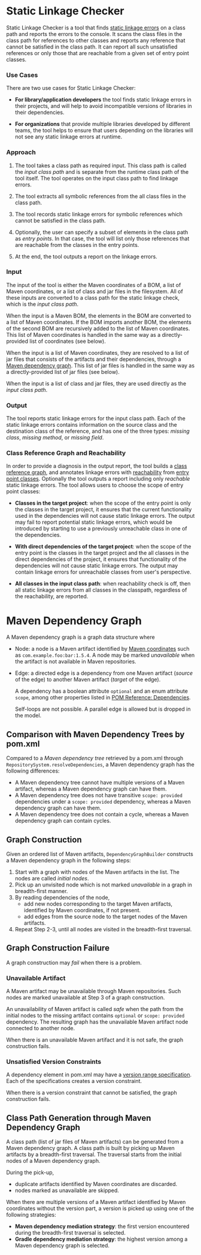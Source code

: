 # Static Linkage Checker

Static Linkage Checker is a tool that finds [static linkage errors](
../library-best-practices/glossary.md#static-linkage-error)
on a class path and reports the errors to the console.
It scans the class files in the class path for references to other classes and
reports any reference that cannot be satisfied in the class path.
It can report all such unsatisfied references or only those that are reachable from
a given set of entry point classes.

### Use Cases
 
There are two use cases for Static Linkage Checker:

- **For library/application developers** the tool finds static linkage
  errors in their projects, and will help to avoid incompatible versions of libraries
  in their dependencies.

- **For organizations** that provide multiple libraries developed by different teams,
  the tool helps to ensure that users depending on the libraries will not see any
  static linkage errors at runtime.

### Approach

1. The tool takes a class path as required input.
  This class path is called the _input class path_ and is separate from
  the runtime class path of the tool itself. The tool operates on the input class path
  to find linkage errors.

2. The tool extracts all symbolic references from the all class files in the class path.

3. The tool records static linkage errors for symbolic references which cannot be satisfied
  in the class path.

4. Optionally, the user can specify a subset of elements in the class path as _entry points_.
  In that case, the tool will list only those references that are reachable
  from the classes in the entry points.

5. At the end, the tool outputs a report on the linkage errors.

### Input

The input of the tool is either the Maven coordinates of a BOM, 
a list of Maven coordinates, or a list of class and jar files in the filesystem.
All of these inputs are converted to a class path for the static linkage check,
which is the _input class path_.

When the input is a Maven BOM, the elements in the BOM are
converted to a list of Maven coordinates.
If the BOM imports another BOM, the elements of the second BOM are recursively
added to the list of Maven coordinates. This list of Maven coordinates is handled
in the same way as a directly-provided list of coordinates (see below).

When the input is a list of Maven coordinates, they are resolved to a list of jar files
that consists of the artifacts and their dependencies, through a
[Maven dependency graph](#maven_dependency_graph).
This list of jar files is handled in the same way as a directly-provided list of jar files
(see below).

When the input is a list of class and jar files, they are used directly as the _input class path_.

### Output

The tool reports static linkage errors for the input class path.
Each of the static linkage errors contains information on the
source class and the destination class of the reference, and has one of the three types:
_missing class_, _missing method_, or _missing field_.
     
### Class Reference Graph and Reachability

In order to provide a diagnosis in the output report, the tool builds a [class reference graph](
../library-best-practices/glossary.md#class-reference-graph),
and annotates linkage errors with [reachability](
../library-best-practices/glossary.md#reachability) from [entry point classes](
../library-best-practices/glossary.md#entry-point-class).
Optionally the tool outputs a report including only _reachable_ static linkage errors.
The tool allows users to choose the scope of entry point classes:

  - **Classes in the target project**: when the scope of the entry point is only the classes in the
    target project, it ensures that the current functionality used in the dependencies will not
    cause static linkage errors.
    The output may fail to report potential static linkage errors, which would be introduced
    by starting to use a previously unreachable class in one of the dependencies.

  - **With direct dependencies of the target project**: when the scope of the entry point is
    the classes in the target project and the all classes in the direct dependencies of the project,
    it ensures that functionality of the dependencies will not cause static linkage errors.
    The output may contain linkage errors for unreachable classes from user's perspective.

  - **All classes in the input class path**: when reachability check is off, then
    all static linkage errors from all classes in the classpath, regardless of the reachability,
    are reported.

<a name="maven_dependency_graph"></a>
# Maven Dependency Graph

A Maven dependency graph is a graph data structure where
- Node: a node is a Maven artifact identified by [Maven coordinates][1] such as
  `com.example.foo:bar:1.5.4`. A node may be marked _unavailable_ when the artifact is not available
  in Maven repositories.
- Edge: a directed edge is a dependency from one Maven artifact (_source_ of the edge)
  to another Maven artifact (_target_ of the edge).

  A dependency has a boolean attribute `optional` and an enum attribute `scope`,
  among other properties listed in [POM Reference: Dependencies][2].

  Self-loops are not possible. A parallel edge is allowed but is dropped in the model.

## Comparison with Maven Dependency Trees by pom.xml

Compared to a _Maven dependency tree_ retrieved by a pom.xml through
`RepositorySystem.resolveDependencies`, a Maven dependency graph has the following differences:

- A Maven dependency tree cannot have multiple versions of a Maven artifact, whereas a Maven
  dependency graph can have them.
- A Maven dependency tree does not have transitive `scope: provided` dependencies under
  a `scope: provided` dependency, whereas a Maven dependency graph can have them.
- A Maven dependency tree does not contain a cycle,
  whereas a Maven dependency graph can contain cycles.

## Graph Construction

Given an ordered list of Maven artifacts, `DependencyGraphBuilder` constructs a Maven dependency
graph in the following steps:

1. Start with a graph with nodes of the Maven artifacts in the list.
   The nodes are called _initial nodes_.
2. Pick up an unvisited node which is not marked _unavailable_ in a graph in breadth-first manner.
3. By reading dependencies of the node,
   - add new nodes corresponding to the target Maven artifacts, identified by Maven coordinates,
     if not present.
   - add edges from the source node to the target nodes of the Maven artifacts.
4. Repeat Step 2-3, until all nodes are visited in the breadth-first traversal.

## Graph Construction Failure

A graph construction may _fail_ when there is a problem.

### Unavailable Artifact

A Maven artifact may be unavailable through Maven repositories. Such nodes are marked unavailable
at Step 3 of a graph construction.

An unavailability of Maven artifact is called _safe_ when the path from the initial nodes to
the missing artifact contains `optional` or `scope: provided` dependency. The resulting graph
has the unavailable Maven artifact node connected to another node.

When there is an unavailable Maven artifact and it is not safe, the graph construction fails.

### Unsatisfied Version Constraints

A dependency element in pom.xml may have a [version range specification][4].
Each of the specifications creates a version constraint.

When there is a version constraint that cannot be satisfied, the graph construction fails.

## Class Path Generation through Maven Dependency Graph

A class path (list of jar files of Maven artifacts) can be generated from a Maven dependency graph.
A class path is built by picking up Maven artifacts by a breadth-first
traversal. The traversal starts from the initial nodes of a Maven dependency graph.

During the pick-up,
- duplicate artifacts identified by Maven coordinates are discarded.
- nodes marked as unavailable are skipped.

When there are multiple versions of a Maven artifact identified by Maven coordinates without
the version part, a version is picked up using one of the following strategies:

- **Maven dependency mediation strategy**: the first version encountered during the breadth-first
  traversal is selected.
- **Gradle dependency mediation strategy**: the highest version among a Maven dependency graph is
  selected.

[1]: https://maven.apache.org/pom.html#Maven_Coordinates
[2]: https://maven.apache.org/pom.html#Dependencies
[3]: https://maven.apache.org/plugins/maven-dependency-plugin/tree-mojo.html
[4]: https://maven.apache.org/pom.html#Dependency_Version_Requirement_Specification
